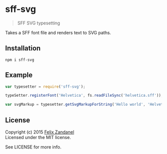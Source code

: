 # sff-svg

> SFF SVG typesetting

Takes a SFF font file and renders text to SVG paths.

## Installation

```shell
npm i sff-svg
```

## Example

```javascript
var typesetter = require('sff-svg');

typeSetter.registerFont('Helvetica', fs.readFileSync('helvetica.sff'));

var svgMarkup = typesetter.getSvgMarkupForString('Hello world', 'Helvetica', 72);
```

## License

Copyright (c) 2015 [Felix Zandanel](http://felix.zandanel.me)  
Licensed under the MIT license.

See LICENSE for more info.
